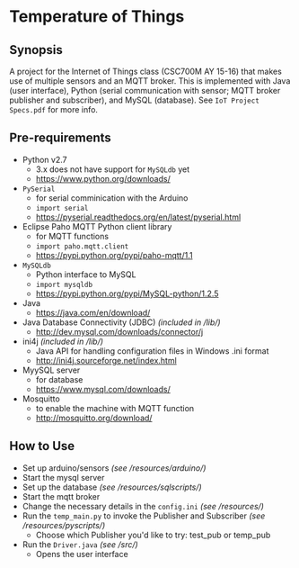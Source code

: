 # Temperature of Things

## Synopsis
A project for the Internet of Things class (CSC700M AY 15-16) that makes use of multiple sensors and an MQTT broker. This is implemented with Java (user interface), Python (serial communication with sensor; MQTT broker publisher and subscriber), and MySQL (database). See `IoT Project Specs.pdf` for more info.

## Pre-requirements
* Python v2.7
	* 3.x does not have support for `MySQLdb` yet
	* https://www.python.org/downloads/
* `PySerial`
	* for serial comminication with the Arduino
	* `import serial`
	* https://pyserial.readthedocs.org/en/latest/pyserial.html
* Eclipse Paho MQTT Python client library
	* for MQTT functions
	* `import paho.mqtt.client`
	* https://pypi.python.org/pypi/paho-mqtt/1.1
* `MySQLdb`
	* Python interface to MySQL
	* `import mysqldb`
	* https://pypi.python.org/pypi/MySQL-python/1.2.5
* Java
	* https://java.com/en/download/
* Java Database Connectivity (JDBC) *(included in /lib/)*
	* http://dev.mysql.com/downloads/connector/j 
* ini4j *(included in /lib/)*
	* Java API for handling configuration files in Windows .ini format
	* http://ini4j.sourceforge.net/index.html
* MyySQL server
	* for database
	* https://www.mysql.com/downloads/
* Mosquitto
	* to enable the machine with MQTT function
	* http://mosquitto.org/download/

## How to Use
* Set up arduino/sensors *(see /resources/arduino/)*
* Start the mysql server
* Set up the database *(see /resources/sqlscripts/)*
* Start the mqtt broker
* Change the necessary details in the `config.ini` *(see /resources/)*
* Run the `temp_main.py` to invoke the Publisher and Subscriber *(see /resources/pyscripts/)*
	* Choose which Publisher you'd like to try: test_pub or temp_pub
* Run the `Driver.java` *(see /src/)*
	* Opens the user interface
